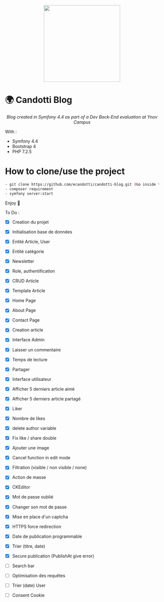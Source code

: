 <h1 align="center">
    <img height="250" src="https://img-0.journaldunet.com/mL_kyren1s51K39UUm-FZkcpKxw=/1280x/smart/0f11552fb07b481cb2fa21654a1bad70/ccmcms-jdn/11573128.jpg">
</h1>

# :earth_africa: Candotti Blog  
*<div align="center">Blog created in Symfony 4.4 as part of a Dev Back-End evaluation at Ynov Campus</div>*  

With :  
- Symfony 4.4  
- Bootstrap 4
- PHP 7.2.5  

# How to clone/use the project
~~~bash
- git clone https://github.com/ecandotti/candotti-blog.git (Go inside the folder)
- composer requirement  
- symfony server:start  
~~~

Enjoy :call_me_hand:
  
To Do :  
- [X] Creation du projet  
- [X] Initialisation base de données  
- [X] Entité Article, User  
- [X] Entité catégorie  
- [X] Newsletter  
- [X] Role, authentification  
- [X] CRUD Article  
- [X] Template Article  
- [X] Home Page  
- [X] About Page  
- [X] Contact Page  
- [X] Creation article  
- [X] Interface Admin  
- [X] Laisser un commentaire  
- [X] Temps de lecture    
- [X] Partager  
- [X] Interface utilisateur  
- [X] Afficher 5 derniers article aimé  
- [X] Afficher 5 derniers article partagé  
- [X] Liker  
- [X] Nombre de likes        
- [X] delete author variable        
- [X] Fix like / share double      
- [X] Ajouter une image  
- [X] Cancel function in edit mode   
- [X] Filtration (visible / non visible / none)   
- [X] Action de masse    
- [X] CKEditor  
- [X] Mot de passe oublié  
- [X] Changer son mot de passe  
- [X] Mise en place d'un captcha  
- [X] HTTPS force redirection    
- [X] Date de publication programmable    
- [X] Trier (titre, date)  
- [X] Secure publication (PublishAt give error)
- [ ] Search bar    
- [ ] Optimisation des requêtes    
- [ ] Trier (date) User  
- [ ] Consent Cookie    

